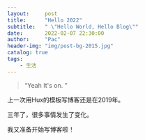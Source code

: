 ```yaml
---
layout:     post
title:      "Hello 2022"
subtitle:   " \"Hello World, Hello Blog\""
date:       2022-02-07 22:30:00
author:     "Pac"
header-img: "img/post-bg-2015.jpg"
catalog: true
tags:
    - 生活
---
```


> “Yeah It's on. ”


上一次用Hux的模板写博客还是在2019年。

三年了，很多事情发生了变化。

我又准备开始写博客啦！